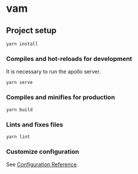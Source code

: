 # vam

## Project setup

```
yarn install
```

### Compiles and hot-reloads for development
It is necessary to run the apollo server. 
```
yarn serve
```

### Compiles and minifies for production
```
yarn build
```

### Lints and fixes files
```
yarn lint
```

### Customize configuration
See [Configuration Reference](https://cli.vuejs.org/config/).
